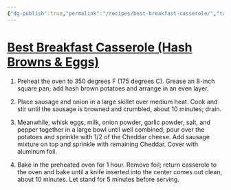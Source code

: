 ```yaml
---
{"dg-publish":true,"permalink":"/recipes/best-breakfast-casserole/","tags":["Recipes"],"noteIcon":"","created":"2024-04-05T08:43:00","updated":"2024-04-13 10:48:05 am"}
---
```




# [Best Breakfast Casserole (Hash Browns & Eggs)](https://www.allrecipes.com/recipe/87013/hash-brown-and-egg-casserole/)

1.  Preheat the oven to 350 degrees F (175 degrees C). Grease an 8-inch square pan; add hash brown potatoes and arrange in an even layer.
    
2.  Place sausage and onion in a large skillet over medium heat. Cook and stir until the sausage is browned and crumbled, about 10 minutes; drain.
    
3.  Meanwhile, whisk eggs, milk, onion powder, garlic powder, salt, and pepper together in a large bowl until well combined; pour over the potatoes and sprinkle with 1/2 of the Cheddar cheese. Add sausage mixture on top and sprinkle with remaining Cheddar. Cover with aluminum foil.
    
4.  Bake in the preheated oven for 1 hour. Remove foil; return casserole to the oven and bake until a knife inserted into the center comes out clean, about 10 minutes. Let stand for 5 minutes before serving.